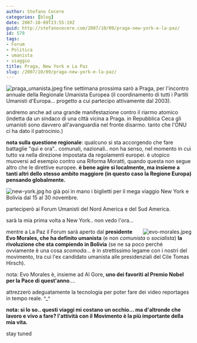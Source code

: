 ```yaml
---
author: Stefano Cecere
categories: [blog]
date: 2007-10-09T23:55:19Z
guid: http://stefanocecere.com/2007/10/09/praga-new-york-e-la-paz/
id: 579
tags:
- Forum
- Politica
- umanista
- viaggio
title: Praga, New York e La Paz
slug: /2007/10/09/praga-new-york-e-la-paz/
---
```


<img src='http://stefanocecere.com/wp-content/uploads/sites/3/2007/10/praga_umanista.jpeg' alt='praga_umanista.jpeg' align="left" />fine settimana prossima sarò a Praga, per l'incontro annuale della Regionale Umanista Europea (il coordinamento di tutti i Partiti Umanisti d'Europa… progetto a cui partecipo attivamente dal 2003).
  
andremo anche ad una grande manifestazione contro il riarmo atomico (indetta da un sindaco di una città vicina a Praga. in Repubblica Ceca gli umanisti sono davvero all'avanguardia nel fronte disarmo. tanto che l'ONU ci ha dato il patrocinio.)

**nota sulla questione regionale**: qualcuno si sta accorgendo che fare battaglie "qui e ora".. comunali, nazionali.. non ha senso, nel momento in cui tutto va nella direzione impostata da regolamenti europei. è utopico muoversi ad esempio contro una Riforma Moratti, quando questa non segue altro che le direttive europee. **è bene agire si localmente, ma insieme a tanti altri dello stesso ambito maggiore (in questo caso la Regione Europa) pensando globalmente.**

<img src='http://stefanocecere.com/wp-content/uploads/sites/3/2007/10/new-york.jpg' alt='new-york.jpg' align="left" />ho già poi in mano i biglietti per il mega viaggio New York e Bolivia dal 15 al 30 novembre.
  
parteciperò ai Forum Umanisti del Nord America e del Sud America.

sarà la mia prima volta a New York.. non vedo l'ora…

<img src='http://stefanocecere.com/wp-content/uploads/sites/3/2007/10/evo-morales.jpeg' alt='evo-morales.jpeg' align="right" />mentre a La Paz il Forum sarà aperto dal **presidente Evo Morales, che ha definito umanista** (e non _comunista_ o _socialista_) **la rivoluzione che sta compiendo in Bolivia** (se ne sa poco perché ovviamente è una cosa _scomoda_… è in strettissimo legame con i nostri del movimento, tra cui l'ex candidato umanista alle presidenziali del Cile Tomas Hirsch).

nota: Evo Morales è, insieme ad Al Gore, **uno dei favoriti al Premio Nobel per la Pace di quest'anno**….

attrezzerò adeguatamente la tecnologia per poter fare dei video reportages in tempo reale. ^_^

**nota: si lo so.. questi viaggi mi costano un occhio… ma d'altronde che lavoro e vivo a fare? l'attività con il Movimento è la più importante della mia vita.**
  
stay tuned